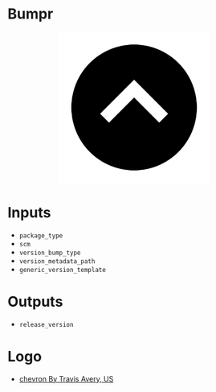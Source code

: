 # Bumpr

<p align="center">
  <a href="https://github.com/PackagrIO/docs">
  <img width="300" alt="portfolio_view" src="https://github.com/PackagrIO/bumpr/raw/master/images/bumpr.png">
  </a>
</p>


# Inputs
- `package_type`
- `scm`
- `version_bump_type`
- `version_metadata_path`
- `generic_version_template`

# Outputs
- `release_version`

# Logo

- [chevron By Travis Avery, US ](https://thenounproject.com/travisavery/collection/ui-ux-circles-solid/?i=2453786)

